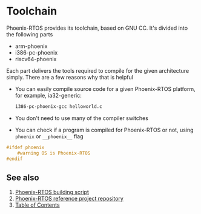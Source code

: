 # Toolchain

Phoenix-RTOS provides its toolchain, based on GNU CC. It's divided into the following parts

- arm-phoenix
- i386-pc-phoenix
- riscv64-phoenix

Each part delivers the tools required to compile for the given architecture simply.
There are a few reasons why that is helpful

- You can easily compile source code for a given Phoenix-RTOS platform, for example, ia32-generic:

  ```bash
  i386-pc-phoenix-gcc helloworld.c
  ```

- You don't need to use many of the compiler switches

- You can check if a program is compiled for Phoenix-RTOS or not, using `phoenix` or `__phoenix__` flag

```c
#ifdef phoenix
    #warning OS is Phoenix-RTOS
#endif
```

## See also

1. [Phoenix-RTOS building script](script.md)
2. [Phoenix-RTOS reference project repository](project.md)
3. [Table of Contents](../README.md)

